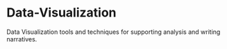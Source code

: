 # Data-Visualization
Data Visualization tools and techniques for supporting analysis and writing narratives.
